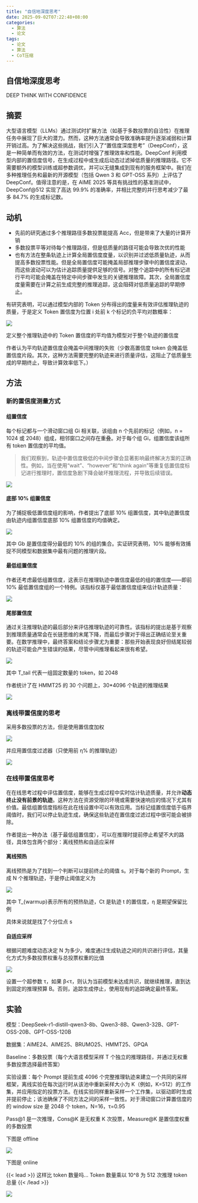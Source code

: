```yaml
---
title: "自信地深度思考"
date: 2025-09-02T07:22:48+08:00
categories:
  - 算法
  - 论文
tags:
  - 论文
  - 算法
  - CoT压缩
---
```


## 自信地深度思考

DEEP THINK WITH CONFIDENCE

## 摘要

大型语言模型（LLMs）通过测试时扩展方法（如基于多数投票的自洽性）在推理任务中展现了巨大的潜力。然而，这种方法通常会导致准确率提升逐渐减弱和计算开销过高。为了解决这些挑战，我们引入了“置信度深度思考”（DeepConf），这是一种简单而有效的方法，在测试时增强了推理效率和性能。DeepConf 利用模型内部的置信度信号，在生成过程中或生成后动态过滤掉低质量的推理路径。它不需要额外的模型训练或超参数调优，并可以无缝集成到现有的服务框架中。我们在多种推理任务和最新的开源模型（包括 Qwen 3 和 GPT-OSS 系列）上评估了 DeepConf。值得注意的是，在 AIME 2025 等具有挑战性的基准测试中，DeepConf@512 实现了高达 99.9% 的准确率，并相比完整的并行思考减少了最多 84.7% 的生成标记数。

## 动机

- 先前的研究通过多个推理路径多数投票能提高 Acc，但是带来了大量的计算开销
- 多数投票平等对待每个推理路径，但是低质量的路径可能会导致次优的性能
- 也有方法在整条轨迹上计算全局置信度度量，以识别并过滤低质量轨迹，从而提高多数投票性能。但是全局置信度可能掩盖局部推理步骤中的置信度波动，而这些波动可以为估计追踪质量提供足够的信号。对整个追踪中的所有标记进行平均可能会掩盖在特定中间步骤中发生的关键推理故障。其次，全局置信度度量需要在计算之前生成完整的推理追踪，这会阻碍对低质量追踪的早期停止。

有研究表明，可以通过模型内部的 Token 分布得出的度量来有效评估推理轨迹的质量，于是定义 Token 置信度为位置 i 处前 k 个标记的负平均对数概率：

![](/post_imgs/%E8%87%AA%E4%BF%A1%E5%9C%B0%E6%B7%B1%E5%BA%A6%E6%80%9D%E8%80%83/Nv7UbEWoyouS9ExX6lxcjawBn3b.png)

定义整个推理轨迹中的 Token 置信度的平均值为模型对于整个轨迹的置信度

作者认为平均轨迹置信度会掩盖中间推理的失败（少数高置信度 token 会掩盖低置信度片段。其次，这种方法需要完整的轨迹来进行质量评估，这阻止了低质量生成的早期终止，导致计算效率低下。）

## 方法

### 新的置信度测量方式

#### 组置信度

每个标记都与一个滑动窗口组 Gi 相关联，该组由 n 个先前的标记（例如，n = 1024 或 2048）组成，相邻窗口之间存在重叠。对于每个组 Gi，组置信度该组所有 token 置信度的平均值。

> 我们观察到，轨迹中置信度极低的中间步骤会显著影响最终解决方案的正确性。例如，当在使用“wait”、“however”和“think again”等重复低置信度标记进行推理时，置信度急剧下降会破坏推理流程，并导致后续错误。

![](/post_imgs/%E8%87%AA%E4%BF%A1%E5%9C%B0%E6%B7%B1%E5%BA%A6%E6%80%9D%E8%80%83/Z2jBb97paostQxx8VCKcWIslnj9.png)

#### 底部 10% 组置信度

为了捕捉极低置信度组的影响，作者提出了底部 10% 组置信度，其中轨迹置信度由轨迹内组置信度底部 10% 组置信度的均值确定。

![](/post_imgs/%E8%87%AA%E4%BF%A1%E5%9C%B0%E6%B7%B1%E5%BA%A6%E6%80%9D%E8%80%83/TI4VbvJImo0p2qxRNkzcrLhPnZb.png)

其中 Gb 是置信度得分最低的 10% 的组的集合。实证研究表明，10% 能够有效捕捉不同模型和数据集中最有问题的推理片段。

#### 最低组置信度

作者还考虑最低组置信度，这表示在推理轨迹中置信度最低的组的置信度——即前 10% 最低置信度组的一个特例。该指标仅基于最低置信度组来估计轨迹质量：

![](/post_imgs/%E8%87%AA%E4%BF%A1%E5%9C%B0%E6%B7%B1%E5%BA%A6%E6%80%9D%E8%80%83/IIOBbqgXwo5qiCxmSQrc8BNznlh.png)

#### 尾部置信度

通过关注推理轨迹的最后部分来评估推理轨迹的可靠性。该指标的提出是基于观察到推理质量通常会在长链思维的末尾下降，而最后步骤对于得出正确结论至关重要。在数学推理中，最终答案和结论步骤尤为重要：那些开始表现良好但结尾较弱的轨迹可能会产生错误的结果，尽管中间推理看起来很有希望。

![](/post_imgs/%E8%87%AA%E4%BF%A1%E5%9C%B0%E6%B7%B1%E5%BA%A6%E6%80%9D%E8%80%83/MHDTbLg3YocGYOx1VMacHXuYn5e.png)

其中 T_tail 代表一组固定数量的 token，如 2048

作者统计了在 HMMT25 的 30 个问题上，30*4096 个轨迹的推理结果

![](/post_imgs/%E8%87%AA%E4%BF%A1%E5%9C%B0%E6%B7%B1%E5%BA%A6%E6%80%9D%E8%80%83/GWElbhjexoAuTCxQNzzca7s4nlb.png)

### 离线带置信度的思考

采用多数投票的方法，但是使用置信度加权

![](/post_imgs/%E8%87%AA%E4%BF%A1%E5%9C%B0%E6%B7%B1%E5%BA%A6%E6%80%9D%E8%80%83/Emsjbyz1BopSE0x1vxsc5kFlnNd.png)

并应用置信度过滤器（只使用前 η% 的推理轨迹）

![](/post_imgs/%E8%87%AA%E4%BF%A1%E5%9C%B0%E6%B7%B1%E5%BA%A6%E6%80%9D%E8%80%83/Yh4LbWenyoOevtxrkH8cFJwnnIb.png)

### 在线带置信度思考

在在线思考过程中评估置信度，能够在生成过程中实时估计轨迹质量，并允许**动态终止没有前景的轨迹**。这种方法在资源受限的环境或需要快速响应的情况下尤其有价值。最低组置信度指标在此在线设置中可以有效应用。当标记组置信度低于临界阈值时，我们可以停止轨迹生成，确保这些轨迹在置信度过滤过程中很可能会被排除。

作者提出一种办法（基于最低组置信度），可以在推理时提前停止希望不大的路径，具体包含两个部分：离线预热和自适应采样

#### 离线预热

离线预热是为了找到一个判断可以提前终止的阈值 s。对于每个新的 Prompt，生成 N 个推理轨迹，于是停止阈值定义为

![](/post_imgs/%E8%87%AA%E4%BF%A1%E5%9C%B0%E6%B7%B1%E5%BA%A6%E6%80%9D%E8%80%83/MAkHbcc2VoMdh8x94mHcY3pjnLg.png)

其中 T_{warmup}表示所有的预热轨迹，Ct 是轨迹 t 的置信度，η 是期望保留比例

具体来说就是找了个分位点 s

#### 自适应采样

根据问题难度动态决定 N 为多少。难度通过生成轨迹之间的共识进行评估，其量化方式为多数投票权重与总投票权重的比值

![](/post_imgs/%E8%87%AA%E4%BF%A1%E5%9C%B0%E6%B7%B1%E5%BA%A6%E6%80%9D%E8%80%83/V9I4b6n7VoYOvpx488tcpMBin1g.png)

设置一个超参数 τ，如果 β<τ，则认为当前模型未达成共识，就继续推理，直到达到固定的推理预算 B。否则，追踪生成停止，使用现有的追踪确定最终答案。

## 实验

模型：DeepSeek-r1-distill-qwen3-8b、Qwen3-8B、Qwen3-32B、GPT-OSS-20B、GPT-OSS-120B

数据集：AIME24、AIME25、BRUMO25、HMMT25、GPQA

Baseline：多数投票（每个大语言模型采样 T 个独立的推理路径，并通过无权重多数投票选择最终答案）

实验设置：每个 Prompt 提前生成 4096 个完整推理轨迹来建立一个共同的采样框架，离线实验在每次运行时从该池中重新采样大小为 K（例如，K=512）的工作集，并应用指定的投票方法。在线实验同样重新采样一个工作集，以驱动即时生成并提前停止；该池确保了不同方法之间的采样一致性。对于滑动窗口计算置信度的的 window size 是 2048 个 token，N=16，τ=0.95

Pass@1 是一次推理，Cons@K 是无权重 K 次投票，Measure@K 是置信度权重的多数投票

下图是 offline

![](/post_imgs/%E8%87%AA%E4%BF%A1%E5%9C%B0%E6%B7%B1%E5%BA%A6%E6%80%9D%E8%80%83/Na6BbCsUHoZkh5xcy1JciNbKnzb.png)

下图是 online

{{< lead >}}
这样比 token 数量吗...
Token 数量乘以 10^8 为 512 次推理 token 总量
{{< /lead >}}

![](/post_imgs/%E8%87%AA%E4%BF%A1%E5%9C%B0%E6%B7%B1%E5%BA%A6%E6%80%9D%E8%80%83/O3nkbksCsoextBxuL9JcqgsEnif.png)
